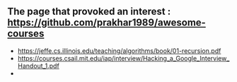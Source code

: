 ## The page that provoked an interest : https://github.com/prakhar1989/awesome-courses
- https://jeffe.cs.illinois.edu/teaching/algorithms/book/01-recursion.pdf
- https://courses.csail.mit.edu/iap/interview/Hacking_a_Google_Interview_Handout_1.pdf
- 
